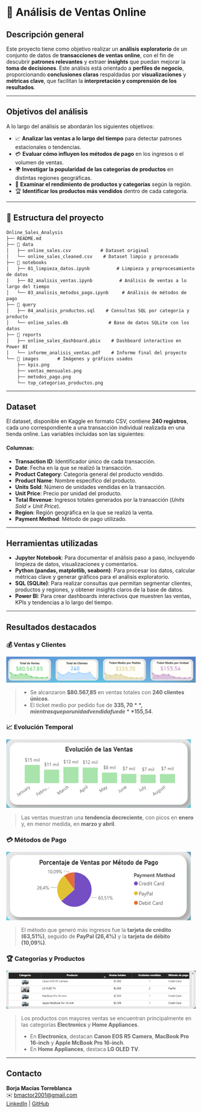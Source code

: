 # 🛒 Análisis de Ventas Online

## Descripción general

Este proyecto tiene como objetivo realizar un **análisis exploratorio** de un conjunto de datos de **transacciones de ventas online**, con el fin de descubrir **patrones relevantes** y extraer **insights** que puedan mejorar la **toma de decisiones**. Este análisis está orientado a **perfiles de negocio**, proporcionando **conclusiones claras** respaldadas por **visualizaciones** y **métricas clave**, que facilitan la **interpretación y comprensión de los resultados**.

--------

## Objetivos del análisis

A lo largo del análisis se abordarán los siguientes objetivos:

- 📈 **Analizar las ventas a lo largo del tiempo** para detectar patrones estacionales o tendencias.
- 💳 **Evaluar cómo influyen los métodos de pago** en los ingresos o el volumen de ventas.
- 🌍 **Investigar la popularidad de las categorías de productos** en distintas regiones geográficas.
- 📌 **Examinar el rendimiento de productos y categorías** según la región.
- 🏆 **Identificar los productos más vendidos** dentro de cada categoría.

--------

## 📂 Estructura del proyecto

```
Online_Sales_Analysis
├── README.md
├── 📁 data
│   ├── online_sales.csv           # Dataset original
│   └── online_sales_cleaned.csv    # Dataset limpio y procesado
├── 📁 notebooks
│   ├── 01_limpieza_datos.ipynb          # Limpieza y preprocesamiento de datos
│   ├── 02_analisis_ventas.ipynb          # Análisis de ventas a lo largo del tiempo
│   └── 03_analisis_metodos_pago.ipynb     # Análisis de métodos de pago
├── 📁 query
│   ├── 04_analisis_productos.sql    # Consultas SQL por categoría y producto
│   └── online_sales.db               # Base de datos SQLite con los datos
├── 📁 reports
│   ├── online_sales_dashboard.pbix    # Dashboard interactivo en Power BI
│   └── informe_analisis_ventas.pdf    # Informe final del proyecto
└── 📁 images       # Imágenes y gráficos usados
    ├── kpis.png
    ├── ventas_mensuales.png
    ├── metodos_pago.png
    └── top_categorias_productos.png

```

--------

## Dataset

El dataset, disponible en Kaggle en formato CSV, contiene **240 registros**, cada uno correspondiente a una transacción individual realizada en una tienda online. Las variables incluidas son las siguientes:

#### **Columnas**:

- **Transaction ID**: Identificador único de cada transacción.  
- **Date**: Fecha en la que se realizó la transacción.  
- **Product Category**: Categoría general del producto vendido.  
- **Product Name**: Nombre específico del producto.  
- **Units Sold**: Número de unidades vendidas en la transacción.  
- **Unit Price**: Precio por unidad del producto.  
- **Total Revenue**: Ingresos totales generados por la transacción (*Units Sold × Unit Price*).  
- **Region**: Región geográfica en la que se realizó la venta.
- **Payment Method**: Método de pago utilizado.

--------

## Herramientas utilizadas

- **Jupyter Notebook**: Para documentar el análisis paso a paso, incluyendo limpieza de datos, visualizaciones y comentarios.  
- **Python (pandas, matplotlib, seaborn)**: Para procesar los datos, calcular métricas clave y generar gráficos para el análisis exploratorio.  
- **SQL (SQLite)**: Para realizar consultas que permitan segmentar clientes, productos y regiones, y obtener insights claros de la base de datos.  
- **Power BI**: Para crear dashboards interactivos que muestren las ventas, KPIs y tendencias a lo largo del tiempo.

--------

## Resultados destacados

### 💰 Ventas y Clientes 
![KPIs principales](images/kpis.png)
> - Se alcanzaron **$80.567,85** en ventas totales con **240 clientes únicos**.
> - El ticket medio por pedido fue de **$335,70** , mientras que por unidad vendida fue de **$155,54**.

### 📈 Evolución Temporal 
![Ventas por mes](images/ventas_mensuales.png)
> Las ventas muestran una **tendencia decreciente**, con picos en **enero** y, en menor medida, en **marzo y abril**.

### 💳 Métodos de Pago 
![Métodos de pago](images/metodos_pago.png)
> El método que generó más ingresos fue la **tarjeta de crédito (63,51%)**, seguido de **PayPal (26,4%)** y la **tarjeta de débito (10,09%)**.

### 🏆 Categorías y Productos 
![Top Productos](images/top_categorias_producto.png)
> Los productos con mayores ventas se encuentran principalmente en las categorías **Electronics** y **Home Appliances**.  
> - En **Electronics**, destacan **Canon EOS R5 Camera**, **MacBook Pro 16-inch** y **Apple McBook Pro 16-inch**.  
> - En **Home Appliances**, destaca **LG OLED TV**.

--------

## Contacto

**Borja Macías Torreblanca**  
✉️ bmactor2001@gmail.com  
[LinkedIn](https://www.linkedin.com/in/borjamacias) | [GitHub](https://github.com/bxrjamt)

 











